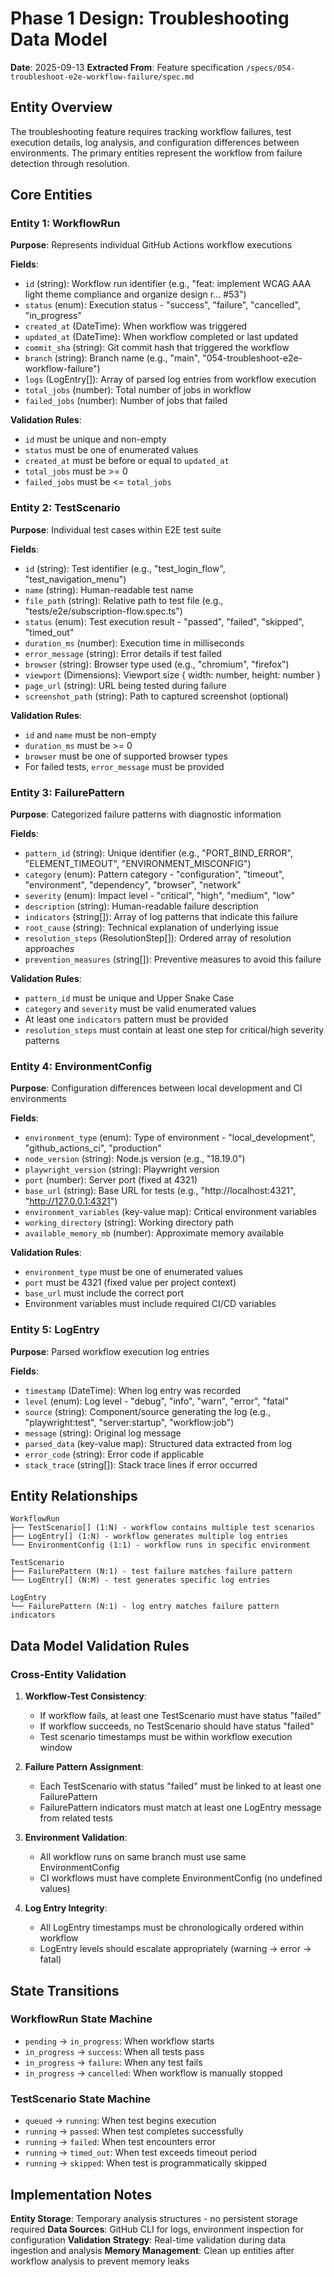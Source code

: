 # Phase 1 Design: Troubleshooting Data Model

**Date**: 2025-09-13
**Extracted From**: Feature specification `/specs/054-troubleshoot-e2e-workflow-failure/spec.md`

## Entity Overview

The troubleshooting feature requires tracking workflow failures, test execution details, log analysis, and configuration differences between environments. The primary entities represent the workflow from failure detection through resolution.

## Core Entities

### Entity 1: WorkflowRun
**Purpose**: Represents individual GitHub Actions workflow executions

**Fields**:
- `id` (string): Workflow run identifier (e.g., "feat: implement WCAG AAA light theme compliance and organize design r… #53")
- `status` (enum): Execution status - "success", "failure", "cancelled", "in_progress"
- `created_at` (DateTime): When workflow was triggered
- `updated_at` (DateTime): When workflow completed or last updated
- `commit_sha` (string): Git commit hash that triggered the workflow
- `branch` (string): Branch name (e.g., "main", "054-troubleshoot-e2e-workflow-failure")
- `logs` (LogEntry[]): Array of parsed log entries from workflow execution
- `total_jobs` (number): Total number of jobs in workflow
- `failed_jobs` (number): Number of jobs that failed

**Validation Rules**:
- `id` must be unique and non-empty
- `status` must be one of enumerated values
- `created_at` must be before or equal to `updated_at`
- `total_jobs` must be >= 0
- `failed_jobs` must be <= `total_jobs`

### Entity 2: TestScenario
**Purpose**: Individual test cases within E2E test suite

**Fields**:
- `id` (string): Test identifier (e.g., "test_login_flow", "test_navigation_menu")
- `name` (string): Human-readable test name
- `file_path` (string): Relative path to test file (e.g., "tests/e2e/subscription-flow.spec.ts")
- `status` (enum): Test execution result - "passed", "failed", "skipped", "timed_out"
- `duration_ms` (number): Execution time in milliseconds
- `error_message` (string): Error details if test failed
- `browser` (string): Browser type used (e.g., "chromium", "firefox")
- `viewport` (Dimensions): Viewport size { width: number, height: number }
- `page_url` (string): URL being tested during failure
- `screenshot_path` (string): Path to captured screenshot (optional)

**Validation Rules**:
- `id` and `name` must be non-empty
- `duration_ms` must be >= 0
- `browser` must be one of supported browser types
- For failed tests, `error_message` must be provided

### Entity 3: FailurePattern
**Purpose**: Categorized failure patterns with diagnostic information

**Fields**:
- `pattern_id` (string): Unique identifier (e.g., "PORT_BIND_ERROR", "ELEMENT_TIMEOUT", "ENVIRONMENT_MISCONFIG")
- `category` (enum): Pattern category - "configuration", "timeout", "environment", "dependency", "browser", "network"
- `severity` (enum): Impact level - "critical", "high", "medium", "low"
- `description` (string): Human-readable failure description
- `indicators` (string[]): Array of log patterns that indicate this failure
- `root_cause` (string): Technical explanation of underlying issue
- `resolution_steps` (ResolutionStep[]): Ordered array of resolution approaches
- `prevention_measures` (string[]): Preventive measures to avoid this failure

**Validation Rules**:
- `pattern_id` must be unique and Upper Snake Case
- `category` and `severity` must be valid enumerated values
- At least one `indicators` pattern must be provided
- `resolution_steps` must contain at least one step for critical/high severity patterns

### Entity 4: EnvironmentConfig
**Purpose**: Configuration differences between local development and CI environments

**Fields**:
- `environment_type` (enum): Type of environment - "local_development", "github_actions_ci", "production"
- `node_version` (string): Node.js version (e.g., "18.19.0")
- `playwright_version` (string): Playwright version
- `port` (number): Server port (fixed at 4321)
- `base_url` (string): Base URL for tests (e.g., "http://localhost:4321", "http://127.0.0.1:4321")
- `environment_variables` (key-value map): Critical environment variables
- `working_directory` (string): Working directory path
- `available_memory_mb` (number): Approximate memory available

**Validation Rules**:
- `environment_type` must be one of enumerated values
- `port` must be 4321 (fixed value per project context)
- `base_url` must include the correct port
- Environment variables must include required CI/CD variables

### Entity 5: LogEntry
**Purpose**: Parsed workflow execution log entries

**Fields**:
- `timestamp` (DateTime): When log entry was recorded
- `level` (enum): Log level - "debug", "info", "warn", "error", "fatal"
- `source` (string): Component/source generating the log (e.g., "playwright:test", "server:startup", "workflow:job")
- `message` (string): Original log message
- `parsed_data` (key-value map): Structured data extracted from log
- `error_code` (string): Error code if applicable
- `stack_trace` (string[]): Stack trace lines if error occurred

## Entity Relationships

```
WorkflowRun
├── TestScenario[] (1:N) - workflow contains multiple test scenarios
├── LogEntry[] (1:N) - workflow generates multiple log entries
└── EnvironmentConfig (1:1) - workflow runs in specific environment

TestScenario
├── FailurePattern (N:1) - test failure matches failure pattern
└── LogEntry[] (N:M) - test generates specific log entries

LogEntry
└── FailurePattern (N:1) - log entry matches failure pattern indicators
```

## Data Model Validation Rules

### Cross-Entity Validation

1. **Workflow-Test Consistency**:
   - If workflow fails, at least one TestScenario must have status "failed"
   - If workflow succeeds, no TestScenario should have status "failed"
   - Test scenario timestamps must be within workflow execution window

2. **Failure Pattern Assignment**:
   - Each TestScenario with status "failed" must be linked to at least one FailurePattern
   - FailurePattern indicators must match at least one LogEntry message from related tests

3. **Environment Validation**:
   - All workflow runs on same branch must use same EnvironmentConfig
   - CI workflows must have complete EnvironmentConfig (no undefined values)

4. **Log Entry Integrity**:
   - All LogEntry timestamps must be chronologically ordered within workflow
   - LogEntry levels should escalate appropriately (warning -> error -> fatal)

## State Transitions

### WorkflowRun State Machine
- `pending` → `in_progress`: When workflow starts
- `in_progress` → `success`: When all tests pass
- `in_progress` → `failure`: When any test fails
- `in_progress` → `cancelled`: When workflow is manually stopped

### TestScenario State Machine
- `queued` → `running`: When test begins execution
- `running` → `passed`: When test completes successfully
- `running` → `failed`: When test encounters error
- `running` → `timed_out`: When test exceeds timeout period
- `running` → `skipped`: When test is programmatically skipped

## Implementation Notes

**Entity Storage**: Temporary analysis structures - no persistent storage required
**Data Sources**: GitHub CLI for logs, environment inspection for configuration
**Validation Strategy**: Real-time validation during data ingestion and analysis
**Memory Management**: Clean up entities after workflow analysis to prevent memory leaks
